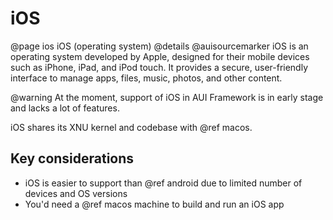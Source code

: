 # iOS

@page ios iOS (operating system)
@details
@auisourcemarker
iOS is an operating system developed by Apple, designed for their mobile devices such as iPhone, iPad, and iPod touch.
It provides a secure, user-friendly interface to manage apps, files, music, photos, and other content.

@warning
At the moment, support of iOS in AUI Framework is in early stage and lacks a lot of features.

iOS shares its XNU kernel and codebase with @ref macos.

## Key considerations

- iOS is easier to support than @ref android due to limited number of devices and OS versions
- You'd need a @ref macos machine to build and run an iOS app
